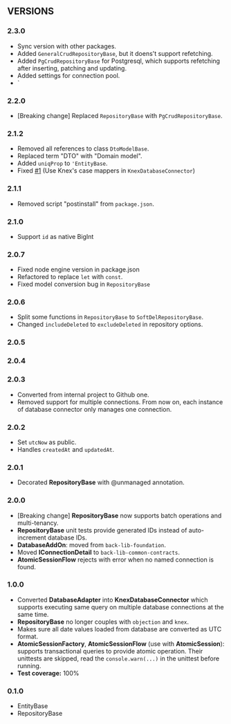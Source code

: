 ## VERSIONS


### 2.3.0
- Sync version with other packages.
- Added `GeneralCrudRepositoryBase`, but it doens't support refetching.
- Added `PgCrudRepositoryBase` for Postgresql, which supports refetching after inserting, patching and updating.
- Added settings for connection pool.
- `

### 2.2.0
- [Breaking change] Replaced `RepositoryBase` with `PgCrudRepositoryBase`.

### 2.1.2
- Removed all references to class `DtoModelBase`.
- Replaced term "DTO" with "Domain model".
- Added `uniqProp` to `'EntityBase`.
- Fixed [#1](https://github.com/gennovative/micro-fleet-persistence/issues/1) (Use Knex's case mappers in `KnexDatabaseConnector`)

### 2.1.1
- Removed script "postinstall" from `package.json`.

### 2.1.0
- Support `id` as native BigInt

### 2.0.7
- Fixed node engine version in package.json
- Refactored to replace `let` with `const`.
- Fixed model conversion bug in `RepositoryBase`

### 2.0.6
- Split some functions in `RepositoryBase` to `SoftDelRepositoryBase`.
- Changed `includeDeleted` to `excludeDeleted` in repository options.

### 2.0.5

### 2.0.4

### 2.0.3
- Converted from internal project to Github one.
- Removed support for multiple connections. From now on, each instance of database connector only manages one connection.

### 2.0.2
- Set `utcNow` as public.
- Handles `createdAt` and `updatedAt`.

### 2.0.1
- Decorated **RepositoryBase** with @unmanaged annotation.

### 2.0.0

- [Breaking change] **RepositoryBase** now supports batch operations and multi-tenancy.
- **RepositoryBase** unit tests provide generated IDs instead of auto-increment database IDs.
- **DatabaseAddOn**: moved from `back-lib-foundation`.
- Moved **IConnectionDetail** to `back-lib-common-contracts`.
- **AtomicSessionFlow** rejects with error when no named connection is found.

### 1.0.0

- Converted **DatabaseAdapter** into **KnexDatabaseConnector** which supports executing same query on multiple database connections at the same time.
- **RepositoryBase** no longer couples with `objection` and `knex`.
- Makes sure all date values loaded from database are converted as UTC format.
- **AtomicSessionFactory**, **AtomicSessionFlow** (use with **AtomicSession**): supports transactional queries to provide atomic operation. Their unittests are skipped, read the `console.warn(...)` in the unittest before running.
- **Test coverage:** 100%

### 0.1.0
- EntityBase
- RepositoryBase